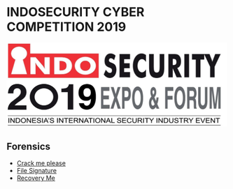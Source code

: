 # INDOSECURITY CYBER COMPETITION 2019
<img src="img/jpgg.jpg">

## Forensics

- [Crack me please](https://github.com/muhammadhendro/CTF-Writeups/tree/master/2019/ISCC2019/Crack%20me%20please)
- [File Signature](https://github.com/muhammadhendro/CTF-Writeups/tree/master/2019/ISCC2019/File%20signature)
- [Recovery Me](https://github.com/muhammadhendro/CTF-Writeups/tree/master/2019/ISCC2019/Recovery)
